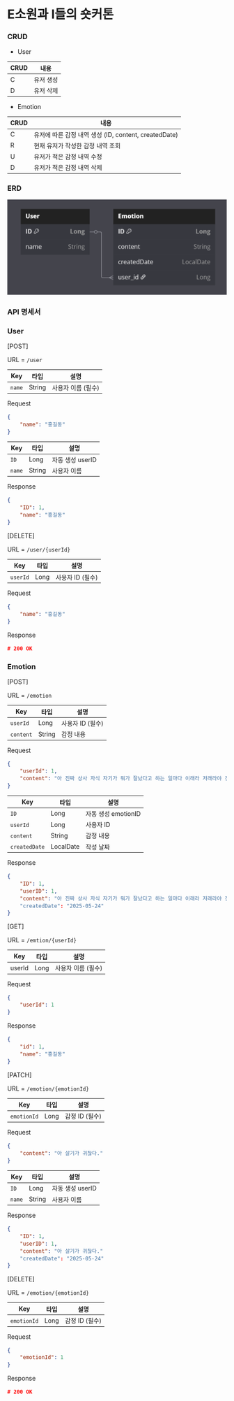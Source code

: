 # E소원과 I들의 숏커톤

### CRUD

- User

| CRUD | 내용 |
|--|--|
| C | 유저 생성 |
| D | 유저 삭제 |

- Emotion

| CRUD | 내용 |
|------|--|
| C    | 유저에 따른 감정 내역 생성 (ID, content, createdDate)|
| R | 현재 유저가 작성한 감정 내역 조회 |
| U | 유저가 적은 감정 내역 수정 |
| D | 유저가 적은 감정 내역 삭제 |

### ERD

<img src="images/ERD.png">

### API 명세서

### User

[POST]

URL = `/user`

| **Key** | **타입** | **설명** |
| --- | --- | --- |
| `name` | String | 사용자 이름 (필수) |

Request

```json
{
	"name": "홍길동"
}
```

| **Key** | **타입** | **설명** |
| --- | --- | --- |
| `ID` | Long | 자동 생성 userID |
| `name` | String | 사용자 이름 |

Response

```json
{
	"ID": 1,
	"name": "홍길동"
}
```

[DELETE]

URL = `/user/{userId}`

| **Key** | **타입** | **설명** |
| --- | --- | --- |
| `userId` | Long | 사용자 ID (필수) |

Request

```json
{
	"name": "홍길동"
}

```

Response

```json
# 200 OK
```

### Emotion

[POST]

URL = `/emotion`

| **Key** | **타입** | **설명** |
| --- | --- | --- |
| `userId` | Long | 사용자 ID (필수) |
| `content` | String | 감정 내용 |

Request

```json
{
	"userId": 1,
	"content": "아 진짜 상사 자식 자기가 뭐가 잘났다고 하는 일마다 이래라 저래라야 진짜 없애버릴수도 없고"
}
```

| **Key** | **타입** | **설명** |
| --- | --- | --- |
| `ID` | Long | 자동 생성 emotionID |
| `userId` | Long | 사용자 ID |
| `content` | String | 감정 내용 |
| `createdDate` | LocalDate | 작성 날짜 |

Response

```json
{
	"ID": 1,
	"userID": 1,
	"content": "아 진짜 상사 자식 자기가 뭐가 잘났다고 하는 일마다 이래라 저래라야 진짜 없애버릴수도 없고"
	"createdDate": "2025-05-24"
}
```

[GET]

URL = `/emtion/{userId}`

| **Key** | **타입** | **설명** |
| --- | --- | --- |
| userId | Long | 사용자 이름 (필수) |

Request

```json
{
	"userId": 1
}

```

Response

```json
{
	"id": 1,
	"name": "홍길동"
}
```

[PATCH]

URL = `/emotion/{emotionId}`

| **Key**     | **타입** | **설명** |
|-------------| --- | --- |
| `emotionId` | Long | 감정 ID (필수) |

Request

```json
{
	"content": "아 살기가 귀찮다."
}
```

| **Key** | **타입** | **설명** |
| --- | --- | --- |
| `ID` | Long | 자동 생성 userID |
| `name` | String | 사용자 이름 |

Response

```json
{
	"ID": 1,
	"userID": 1,
	"content": "아 살기가 귀찮다."
	"createdDate": "2025-05-24"
}
```

[DELETE]

URL = `/emotion/{emotionId}`

| **Key** | **타입** | **설명** |
| --- | --- | --- |
| `emotionId` | Long | 감정 ID (필수) |

Request

```json
{
	"emotionId": 1
}

```

Response

```json
# 200 OK
```